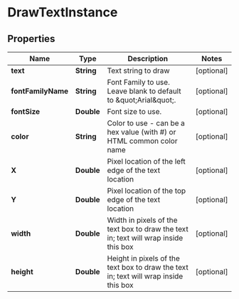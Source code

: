 
# DrawTextInstance

## Properties
Name | Type | Description | Notes
------------ | ------------- | ------------- | -------------
**text** | **String** | Text string to draw |  [optional]
**fontFamilyName** | **String** | Font Family to use.  Leave blank to default to \&quot;Arial\&quot;. |  [optional]
**fontSize** | **Double** | Font size to use. |  [optional]
**color** | **String** | Color to use - can be a hex value (with #) or HTML common color name |  [optional]
**X** | **Double** | Pixel location of the left edge of the text location |  [optional]
**Y** | **Double** | Pixel location of the top edge of the text location |  [optional]
**width** | **Double** | Width in pixels of the text box to draw the text in; text will wrap inside this box |  [optional]
**height** | **Double** | Height in pixels of the text box to draw the text in; text will wrap inside this box |  [optional]




